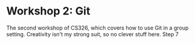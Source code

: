 # Workshop 2: Git

The second workshop of CS326, which covers how to use Git in a group setting.
Creativity isn't my strong suit, so no clever stuff here.
Step 7
